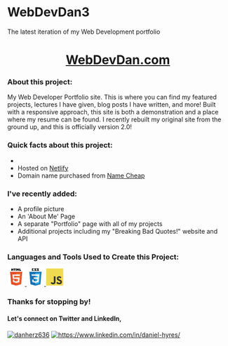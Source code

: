 # WebDevDan3
The latest iteration of my Web Development portfolio


<h1 align="center"> <a href="https://webdevdan.com/"> WebDevDan.com </a> </h1>

<!----- <h3 align="center">My Web-Development Portfolio Website</h3> ----> 

<!----- <h3 align="center"> <a href="https://webdevdan.com/"> Visit My Portfolio </a></h3> ----> 

<h3 align="left">About this project:</h3>
<p align="left">
My Web Developer Portfolio site. This is where you can find my featured projects, lectures I have given, blog posts I have written, and more! Built with a responsive approach, this site is both a demonstration and a place where my resume can be found. I recently rebuilt my original site from the ground up, and this is officially version 2.0!
</p>

<h3 align="left">Quick facts about this project:</h3>
<p align="left">
<ul>
<li>  </li>
<li> Hosted on <a href="https://app.netlify.com/drop"> Netlify</a> </li>
<li> Domain name purchased from <a href="https://www.namecheap.com/"> Name Cheap </a> </li>
<!----- <li> </li> ---->
</ul>
</p>



<h3 align="left">I've recently added:</h3>
<p align="left">

<ul>
<li> A profile picture </li>
<li> An 'About Me' Page </li>
<li> A separate "Portfolio" page with all of my projects </li>
<li> Additional projects including my "Breaking Bad Quotes!" website and API</li>
<!----- <li> </li> ---->
</ul>
</p>






<h3 align="left">Languages and Tools Used to Create this Project:</h3>
<p align="left"> <a href="https://www.w3.org/html/" target="_blank" rel="noreferrer"> <img src="https://raw.githubusercontent.com/devicons/devicon/master/icons/html5/html5-original-wordmark.svg" alt="html5" width="40" height="40"/> </a> <a href="https://www.w3schools.com/css/" target="_blank" rel="noreferrer"> <img src="https://raw.githubusercontent.com/devicons/devicon/master/icons/css3/css3-original-wordmark.svg" alt="css3" width="40" height="40"/> </a> <a href="https://developer.mozilla.org/en-US/docs/Web/JavaScript" target="_blank" rel="noreferrer"> <img src="https://raw.githubusercontent.com/devicons/devicon/master/icons/javascript/javascript-original.svg" alt="javascript" width="40" height="40"/> </a> </p>


<h3 align="left">Thanks for stopping by!</h3>
<h4> Let's connect on Twitter and LinkedIn, </h4>
<p align="left">
<a href="https://twitter.com/danherz636" target="blank"><img align="center" src="https://raw.githubusercontent.com/rahuldkjain/github-profile-readme-generator/master/src/images/icons/Social/twitter.svg" alt="danherz636" height="30" width="40" /></a>
<a href="https://www.linkedin.com/in/daniel-hyres/" target="blank"><img align="center" src="https://raw.githubusercontent.com/rahuldkjain/github-profile-readme-generator/master/src/images/icons/Social/linked-in-alt.svg" alt="https://www.linkedin.com/in/daniel-hyres/" height="30" width="40" /></a>
</p>




